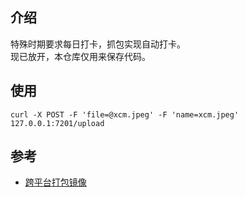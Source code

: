 ## 介绍

特殊时期要求每日打卡，抓包实现自动打卡。  
现已放开，本仓库仅用来保存代码。

## 使用

```shell
curl -X POST -F 'file=@xcm.jpeg' -F 'name=xcm.jpeg' 127.0.0.1:7201/upload
```

## 参考

- [跨平台打包镜像](https://cloud.tencent.com/developer/article/1543689)

